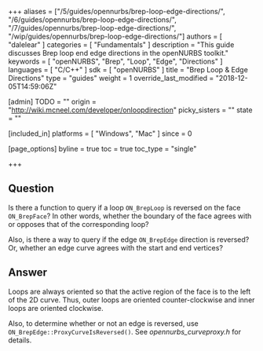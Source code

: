 +++
aliases = ["/5/guides/opennurbs/brep-loop-edge-directions/", "/6/guides/opennurbs/brep-loop-edge-directions/", "/7/guides/opennurbs/brep-loop-edge-directions/", "/wip/guides/opennurbs/brep-loop-edge-directions/"]
authors = [ "dalelear" ]
categories = [ "Fundamentals" ]
description = "This guide discusses Brep loop end edge directions in the openNURBS toolkit."
keywords = [ "openNURBS", "Brep", "Loop", "Edge", "Directions" ]
languages = [ "C/C++" ]
sdk = [ "openNURBS" ]
title = "Brep Loop & Edge Directions"
type = "guides"
weight = 1
override_last_modified = "2018-12-05T14:59:06Z"

[admin]
TODO = ""
origin = "http://wiki.mcneel.com/developer/onloopdirection"
picky_sisters = ""
state = ""

[included_in]
platforms = [ "Windows", "Mac" ]
since = 0

[page_options]
byline = true
toc = true
toc_type = "single"

+++

 
## Question

Is there a function to query if a loop `ON_BrepLoop` is reversed on the face `ON_BrepFace`?  In other words, whether the boundary of the face agrees with or opposes that of the corresponding loop?

Also, is there a way to query if the edge `ON_BrepEdge` direction is reversed?  Or, whether an edge curve agrees with the start and end vertices?

## Answer

Loops are always oriented so that the active region of the face is to the left of the 2D curve.  Thus, outer loops are oriented counter-clockwise and inner loops are oriented clockwise.

Also, to determine whether or not an edge is reversed, use `ON_BrepEdge::ProxyCurveIsReversed()`.  See *opennurbs_curveproxy.h* for details.
